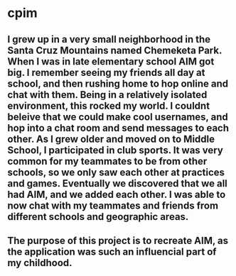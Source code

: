 # cpim
## I grew up in a very small neighborhood in the Santa Cruz Mountains named Chemeketa Park. When I was in late elementary school AIM got big. I remember seeing my friends all day at school, and then rushing home to hop online and chat with them. Being in a relatively isolated environment, this rocked my world. I couldnt beleive that we could make cool usernames, and hop into a chat room and send messages to each other. As I grew older and moved on to Middle School, I participated in club sports. It was very common for my teammates to be from other schools, so we only saw each other at practices and games. Eventually we discovered that we all had AIM, and we added each other. I was able to now chat with my teammates and friends from different schools and geographic areas. 

## The purpose of this project is to recreate AIM, as the application was such an influencial part of my childhood. 
